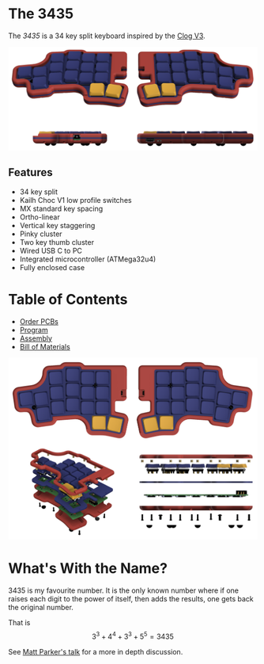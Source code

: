 # The 3435
The *3435* is a 34 key split keyboard inspired by the [Clog V3](https://sammohr.dev/keyboards).

![Title Image](./collateral/main.svg)

## Features
* 34 key split
* Kailh Choc V1 low profile switches
* MX standard key spacing
* Ortho-linear
* Vertical key staggering
* Pinky cluster
* Two key thumb cluster
* Wired USB C to PC
* Integrated microcontroller (ATMega32u4)
* Fully enclosed case

# Table of Contents
* [Order PCBs](./instructions/order.md)
* [Program](./instructions/program.md)
* [Assembly](./instructions/build.md)
* [Bill of Materials](./instructions/bill-of-materials.md.md)

![Secondary Image](./collateral/secondary.svg)

# What's With the Name?
3435 is my favourite number.
It is the only known number where if one raises each digit to the power of itself, then adds the results, one gets back the original number.

That is <br/>
$$3^3 + 4^4 + 3^3 + 5^5 = 3435$$

See [Matt Parker's talk](https://www.youtube.com/watch?v=wt5cRQY8F30) for a more in depth discussion.

